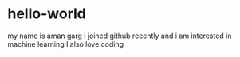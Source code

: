 # hello-world
my name is aman garg
i joined github recently and i am interested in machine learning
I also love coding
